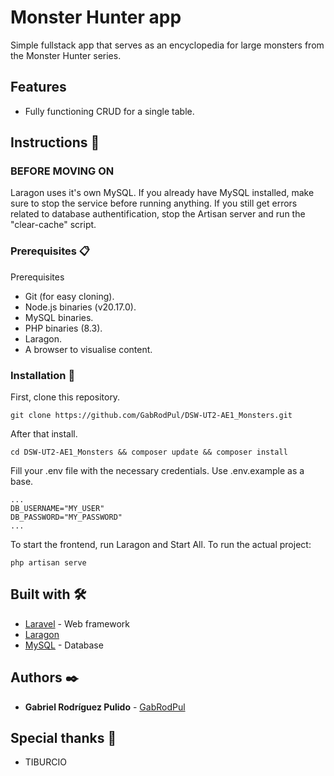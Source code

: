 # Monster Hunter app
Simple fullstack app that serves as an encyclopedia for large monsters from the Monster Hunter series.

## Features
- Fully functioning CRUD for a single table.

## Instructions 🚀

### BEFORE MOVING ON
Laragon uses it's own MySQL. If you already have MySQL installed, make sure to stop the service before running anything.
If you still get errors related to database authentification, stop the Artisan server and run the "clear-cache" script.

### Prerequisites 📋

Prerequisites
- Git (for easy cloning).
- Node.js binaries (v20.17.0).
- MySQL binaries.
- PHP binaries (8.3).
- Laragon.
- A browser to visualise content.

### Installation 🔧

First, clone this repository.
```
git clone https://github.com/GabRodPul/DSW-UT2-AE1_Monsters.git
```

After that install.
```
cd DSW-UT2-AE1_Monsters && composer update && composer install
```

Fill your .env file with the necessary credentials. Use .env.example as a base.
```
...
DB_USERNAME="MY_USER"
DB_PASSWORD="MY_PASSWORD"
...
```

To start the frontend, run Laragon and Start All.
To run the actual project:
```
php artisan serve
```

## Built with 🛠️
* [Laravel](https://laravel.com/) - Web framework
* [Laragon](https://laragon.org/)
* [MySQL](https://www.mysql.com/) - Database

## Authors ✒️
* **Gabriel Rodríguez Pulido** - [GabRodPul](https://github.com/GabRodPul)

## Special thanks 🎁

* TIBURCIO
